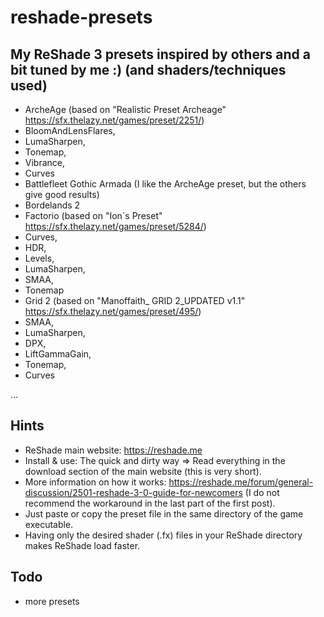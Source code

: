 # reshade-presets
## My ReShade 3 presets inspired by others and a bit tuned by me :) (and shaders/techniques used)
* ArcheAge (based on "Realistic Preset Archeage" https://sfx.thelazy.net/games/preset/2251/)
 * BloomAndLensFlares,
 * LumaSharpen,
 * Tonemap,
 * Vibrance,
 * Curves
* Battlefleet Gothic Armada (I like the ArcheAge preset, but the others give good results)
* Bordelands 2
* Factorio (based on "Ion´s Preset" https://sfx.thelazy.net/games/preset/5284/)
 * Curves,
 * HDR,
 * Levels,
 * LumaSharpen,
 * SMAA,
 * Tonemap
* Grid 2 (based on "Manoffaith_ GRID 2_UPDATED v1.1" https://sfx.thelazy.net/games/preset/495/)
 * SMAA,
 * LumaSharpen,
 * DPX,
 * LiftGammaGain,
 * Tonemap,
 * Curves

...

## Hints
* ReShade main website: https://reshade.me
* Install & use: The quick and dirty way => Read everything in the download section of the main website (this is very short).
* More information on how it works: https://reshade.me/forum/general-discussion/2501-reshade-3-0-guide-for-newcomers (I do not recommend the workaround in the last part of the first post).
* Just paste or copy the preset file in the same directory of the game executable.
* Having only the desired shader (.fx) files in your ReShade directory makes ReShade load faster.

## Todo
* more presets
